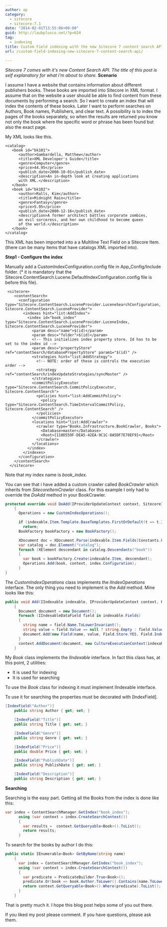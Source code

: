 ```yaml
---
author: ap
category:
  - sitecore
  - sitecore-7.1
date: "2014-02-01T13:55:06+00:00"
guid: http://laubplusco.net/?p=624
tag:
  - indexing
title: Custom Field indexing with the new Sitecore 7 content search API
url: /custom-field-indexing-new-sitecore-7-content-search-api/

---
```

_Sitecore 7 comes with it's new Content Search API. The title of this post is self explanatory for what i'm about to share._ **Scenario**

I assume I have a website that contains information about different publishers books. These books are imported into Sitecore in XML format. I assume that on the website a user should be able to find content from these documents by performing a search. So I want to create an index that will index the contents of these books. Later I want to perform searches on Authors, Book names, Publishers, and clear text. A possibility is to index the pages of the books separately, so when the results are returned you know not only the book where the specific word or phrase has been found but also the exact page.

My XML looks like this.

```xhtml
<catalog>
   <book id="bk101">
      <author>Gambardella, Matthew</author>
      <title>XML Developer's Guide</title>
      <genre>Computer</genre>
      <price>44.95</price>
      <publish_date>2000-10-01</publish_date>
      <description>An in-depth look at creating applications
      with XML.</description>
   </book>
   <book id="bk102">
      <author>Ralls, Kim</author>
      <title>Midnight Rain</title>
      <genre>Fantasy</genre>
      <price>5.95</price>
      <publish_date>2000-12-16</publish_date>
      <description>A former architect battles corporate zombies,
      an evil sorceress, and her own childhood to become queen
      of the world.</description>
   </book>
</catalog>
```

This XML has been imported into a a Multiline Text Field on a Sitecore Item. (there can be many items that have catalogs XML imported into).

**Step1 - Configure the index**

Manually add a CustomIndexConfiguration.config file in App\_Config/Include folder. (\* it is mandatory that the Sitecore.ContentSearch.Lucene.DefaultIndexConfiguration.config file is before this file).

```xhtml
 <sitecore>
    <contentSearch>
      <configuration type="Sitecore.ContentSearch.LuceneProvider.LuceneSearchConfiguration, Sitecore.ContentSearch.LuceneProvider">
        <indexes hint="list:AddIndex">
          <index id="book_index" type="Sitecore.ContentSearch.LuceneProvider.LuceneIndex, Sitecore.ContentSearch.LuceneProvider">
            <param desc="name">$(id)</param>
            <param desc="folder">$(id)</param>
            <!-- This initializes index property store. Id has to be set to the index id -->
            <param desc="propertyStore" ref="contentSearch/databasePropertyStore" param1="$(id)" />
            <strategies hint="list:AddStrategy">
              <!-- NOTE: order of these is controls the execution order -->
              <strategy ref="contentSearch/indexUpdateStrategies/syncMaster" />
            </strategies>
            <commitPolicyExecutor type="Sitecore.ContentSearch.CommitPolicyExecutor, Sitecore.ContentSearch">
              <policies hint="list:AddCommitPolicy">
                <policy type="Sitecore.ContentSearch.TimeIntervalCommitPolicy, Sitecore.ContentSearch" />
              </policies>
            </commitPolicyExecutor>
            <locations hint="list:AddCrawler">
              <crawler type="Books.Infrastructure.BookCrawler, Books">
                <Database>master</Database>
                <Root>{110D559F-DEA5-42EA-9C1C-8A5DF7E70EF9}</Root>
              </crawler>
            </locations>
          </index>
        </indexes>
      </configuration>
    </contentSearch>
  </sitecore>
```

Note that my index name is _book\_index._

You can see that i have added a custom crawler called _BookCrawler_ which inherits from _SitecoreItemCrawler_ class. For this example I only had to override the _DoAdd_ method in your BookCrawler.

```c#
protected override void DoAdd(IProviderUpdateContext context, SitecoreIndexableItem indexable)
    {
      Operations = new CustomIndexOperations();

      if (indexable.Item.Template.BaseTemplates.FirstOrDefault(t => t.ID == Constants.Tempaltes.BooksData) == null)
        return;
      BookFactory bookFactory = new BookFactory();

      XDocument doc = XDocument.Parse(indexable.Item.Fields[Constants.Field.Books].Value);
      var catalog = doc.Element("catalog");
      foreach (XElement descendant in catalog.Descendants("book"))
      {
        var book = bookFactory.Create(indexable.Item, descendant);
        Operations.Add(book, context, index.Configuration);
      }
}
```

The _CustomIndexOperations_ class implements the _IIndexOperations_ interface. The only thing you need to implement is the _Add_ method. Mine looks like this:

```c#
public void Add(IIndexable indexable, IProviderUpdateContext context, ProviderIndexConfiguration indexConfiguration)
    {
      Document document = new Document();
      foreach (IIndexableDataField field in indexable.Fields)
      {
        string name = field.Name.ToLowerInvariant();
        string value = field.Value == null ? string.Empty : field.Value.ToString();
        document.Add(new Field(name, value, Field.Store.YES, Field.Index.NOT_ANALYZED));
      }
      context.AddDocument(document, new CultureExecutionContext(indexable.Culture));
    }
```

My _Book_ class implements the _IIndexable_ interface. In fact this class has, at this point, 2 utilities:

- It is used for indexing
- It is used for searching

To use the _Book_ class for indexing it must implement IIndexable interface.

To use it for searching the properties must be decorated with \[IndexField\].

```c#
[IndexField("Author")]
    public string Author { get; set; }

    [IndexField("Title")]
    public string Title { get; set; }

    [IndexField("Genre")]
    public string Genre { get; set; }

    [IndexField("Price")]
    public double Price { get; set; }

    [IndexField("PublishDate")]
    public string PublishDate { get; set; }

    [IndexField("Description")]
    public string Description { get; set; }
```

 **Searching**

Searching is the easy part. Getting all the Books from the index is done like this:

```c#
var index = ContentSearchManager.GetIndex("book_index");
      using (var context = index.CreateSearchContext())
      {
        var results =  context.GetQueryable<Book>().ToList();
        return results;
      }
```

To search for the books by author I do this:

```c#
public static IEnumerable<Book> GetByName(string name)
    {
      var index = ContentSearchManager.GetIndex("book_index");
      using (var context = index.CreateSearchContext())
      {
        var predicate = PredicateBuilder.True<Book>();
        predicate.Or(book => book.Author.ToLower().Contains(name.ToLower()));
        return context.GetQueryable<Book>().Where(predicate).ToList();
      }
    }
```

That is pretty much it. I hope this blog post helps some of you out there.

If you liked my post please comment. If you have questions, please ask them.

